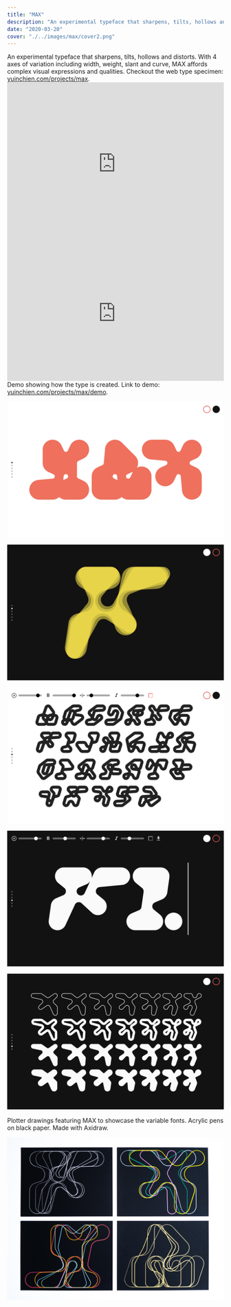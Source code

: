```yaml
---
title: "MAX"
description: "An experimental typeface that sharpens, tilts, hollows and distorts"
date: "2020-03-20"
cover: "./../images/max/cover2.png"
---
```


<div class="text">An experimental typeface that sharpens, tilts, hollows and distorts. With 4 axes of variation including width, weight, slant and curve, MAX affords complex visual expressions and qualities. Checkout the web type specimen: <a href="https://yuinchien.com/projects/max" target="_blank">yuinchien.com/projects/max</a>.</div>

<div class="video"><div style="padding:75% 0 0 0;position:relative;"><iframe src="https://player.vimeo.com/video/405615934?title=0&byline=0&portrait=0" style="position:absolute;top:0;left:0;width:100%;height:100%;" frameborder="0" allow="autoplay; fullscreen" allowfullscreen></iframe></div><script src="https://player.vimeo.com/api/player.js"></script>
</div>


<div class="video">
<div style="padding:62.5% 0 0 0;position:relative;"><iframe src="https://player.vimeo.com/video/408217446?title=0&byline=0&portrait=0" style="position:absolute;top:0;left:0;width:100%;height:100%;" frameborder="0" allow="autoplay; fullscreen" allowfullscreen></iframe></div><script src="https://player.vimeo.com/api/player.js"></script>
</div>

<div class="text">Demo showing how the type is created. Link to demo: <a href="https://yuinchien.com/projects/max/demo" target="_blank">yuinchien.com/projects/max/demo</a>.</div>

![Grid Study](./../images/max/010.png)

![Grid Study](./../images/max/011.png)

![Grid Study](./../images/max/012.png)

![Grid Study](./../images/max/013.png)

![Grid Study](./../images/max/014.png)

<div class="text">
Plotter drawings featuring MAX to showcase the variable fonts. Acrylic pens on black paper. Made with Axidraw.
</div>

![Grid Study](./../images/max/401.jpg)
